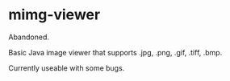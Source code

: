 # mimg-viewer
Abandoned.

Basic Java image viewer that supports .jpg, .png, .gif, .tiff, .bmp.

Currently useable with some bugs. 
